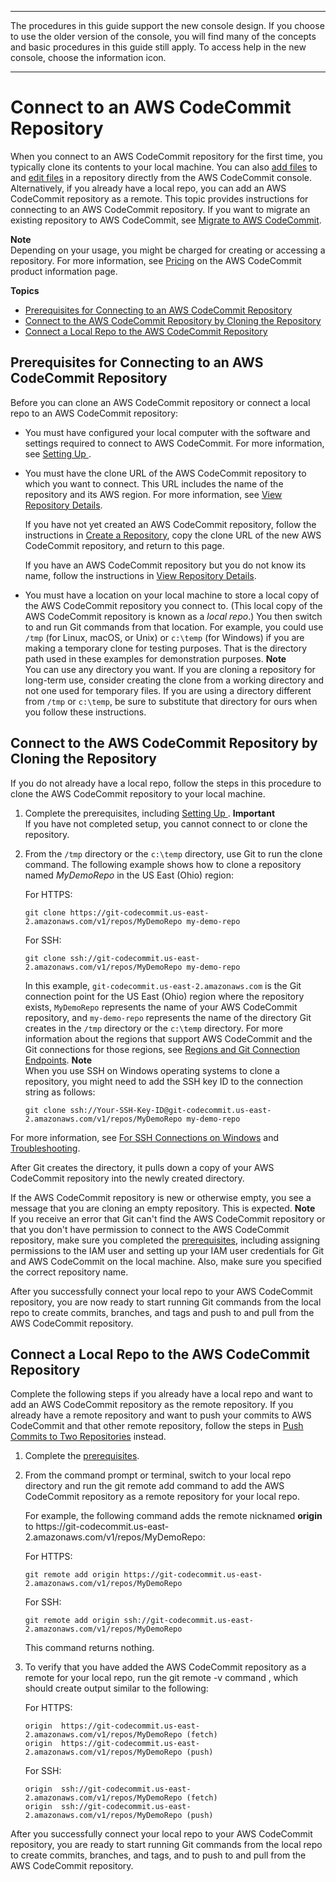 --------

 The procedures in this guide support the new console design\. If you choose to use the older version of the console, you will find many of the concepts and basic procedures in this guide still apply\. To access help in the new console, choose the information icon\.

--------

# Connect to an AWS CodeCommit Repository<a name="how-to-connect"></a>

When you connect to an AWS CodeCommit repository for the first time, you typically clone its contents to your local machine\. You can also [add files](how-to-create-file.md#how-to-create-file-console) to and [edit files](how-to-edit-file.md#how-to-edit-file-console) in a repository directly from the AWS CodeCommit console\. Alternatively, if you already have a local repo, you can add an AWS CodeCommit repository as a remote\. This topic provides instructions for connecting to an AWS CodeCommit repository\. If you want to migrate an existing repository to AWS CodeCommit, see [Migrate to AWS CodeCommit](how-to-migrate-repository.md)\.

**Note**  
Depending on your usage, you might be charged for creating or accessing a repository\. For more information, see [Pricing](http://aws.amazon.com/codecommit/pricing) on the AWS CodeCommit product information page\.

**Topics**
+ [Prerequisites for Connecting to an AWS CodeCommit Repository](#how-to-connect-prerequisites)
+ [Connect to the AWS CodeCommit Repository by Cloning the Repository](#how-to-connect-http)
+ [Connect a Local Repo to the AWS CodeCommit Repository](#how-to-connect-local)

## Prerequisites for Connecting to an AWS CodeCommit Repository<a name="how-to-connect-prerequisites"></a>

Before you can clone an AWS CodeCommit repository or connect a local repo to an AWS CodeCommit repository:
+ You must have configured your local computer with the software and settings required to connect to AWS CodeCommit\. For more information, see [Setting Up ](setting-up.md)\.
+ You must have the clone URL of the AWS CodeCommit repository to which you want to connect\. This URL includes the name of the repository and its AWS region\. For more information, see [View Repository Details](how-to-view-repository-details.md)\.

  If you have not yet created an AWS CodeCommit repository, follow the instructions in [Create a Repository](how-to-create-repository.md), copy the clone URL of the new AWS CodeCommit repository, and return to this page\.

  If you have an AWS CodeCommit repository but you do not know its name, follow the instructions in [View Repository Details](how-to-view-repository-details.md)\.
+ You must have a location on your local machine to store a local copy of the AWS CodeCommit repository you connect to\. \(This local copy of the AWS CodeCommit repository is known as a *local repo*\.\) You then switch to and run Git commands from that location\. For example, you could use `/tmp` \(for Linux, macOS, or Unix\) or `c:\temp` \(for Windows\) if you are making a temporary clone for testing purposes\. That is the directory path used in these examples for demonstration purposes\.
**Note**  
You can use any directory you want\. If you are cloning a repository for long\-term use, consider creating the clone from a working directory and not one used for temporary files\. If you are using a directory different from `/tmp` or `c:\temp`, be sure to substitute that directory for ours when you follow these instructions\.

## Connect to the AWS CodeCommit Repository by Cloning the Repository<a name="how-to-connect-http"></a>

If you do not already have a local repo, follow the steps in this procedure to clone the AWS CodeCommit repository to your local machine\.

1. Complete the prerequisites, including [Setting Up ](setting-up.md)\.
**Important**  
If you have not completed setup, you cannot connect to or clone the repository\.

1. From the `/tmp` directory or the `c:\temp` directory, use Git to run the clone command\. The following example shows how to clone a repository named *MyDemoRepo* in the US East \(Ohio\) region:

   For HTTPS:

   ```
   git clone https://git-codecommit.us-east-2.amazonaws.com/v1/repos/MyDemoRepo my-demo-repo
   ```

   For SSH:

   ```
   git clone ssh://git-codecommit.us-east-2.amazonaws.com/v1/repos/MyDemoRepo my-demo-repo
   ```

   In this example, `git-codecommit.us-east-2.amazonaws.com` is the Git connection point for the US East \(Ohio\) region where the repository exists, `MyDemoRepo` represents the name of your AWS CodeCommit repository, and `my-demo-repo` represents the name of the directory Git creates in the `/tmp` directory or the `c:\temp` directory\. For more information about the regions that support AWS CodeCommit and the Git connections for those regions, see [Regions and Git Connection Endpoints](regions.md)\.
**Note**  
When you use SSH on Windows operating systems to clone a repository, you might need to add the SSH key ID to the connection string as follows:  

   ```
   git clone ssh://Your-SSH-Key-ID@git-codecommit.us-east-2.amazonaws.com/v1/repos/MyDemoRepo my-demo-repo
   ```
For more information, see [For SSH Connections on Windows](setting-up-ssh-windows.md) and [Troubleshooting](troubleshooting.md)\.

   After Git creates the directory, it pulls down a copy of your AWS CodeCommit repository into the newly created directory\.

   If the AWS CodeCommit repository is new or otherwise empty, you see a message that you are cloning an empty repository\. This is expected\.
**Note**  
If you receive an error that Git can't find the AWS CodeCommit repository or that you don't have permission to connect to the AWS CodeCommit repository, make sure you completed the [prerequisites](setting-up.md), including assigning permissions to the IAM user and setting up your IAM user credentials for Git and AWS CodeCommit on the local machine\. Also, make sure you specified the correct repository name\.

After you successfully connect your local repo to your AWS CodeCommit repository, you are now ready to start running Git commands from the local repo to create commits, branches, and tags and push to and pull from the AWS CodeCommit repository\.

## Connect a Local Repo to the AWS CodeCommit Repository<a name="how-to-connect-local"></a>

Complete the following steps if you already have a local repo and want to add an AWS CodeCommit repository as the remote repository\. If you already have a remote repository and want to push your commits to AWS CodeCommit and that other remote repository, follow the steps in [Push Commits to Two Repositories](how-to-mirror-repo-pushes.md) instead\.

1. Complete the [prerequisites](#how-to-connect-prerequisites)\.

1. From the command prompt or terminal, switch to your local repo directory and run the git remote add command to add the AWS CodeCommit repository as a remote repository for your local repo\.

   For example, the following command adds the remote nicknamed **origin** to https://git\-codecommit\.us\-east\-2\.amazonaws\.com/v1/repos/MyDemoRepo:

   For HTTPS:

   ```
   git remote add origin https://git-codecommit.us-east-2.amazonaws.com/v1/repos/MyDemoRepo
   ```

   For SSH:

   ```
   git remote add origin ssh://git-codecommit.us-east-2.amazonaws.com/v1/repos/MyDemoRepo
   ```

   This command returns nothing\.

1. To verify that you have added the AWS CodeCommit repository as a remote for your local repo, run the git remote \-v command , which should create output similar to the following:

   For HTTPS:

   ```
   origin  https://git-codecommit.us-east-2.amazonaws.com/v1/repos/MyDemoRepo (fetch)      
   origin  https://git-codecommit.us-east-2.amazonaws.com/v1/repos/MyDemoRepo (push)
   ```

   For SSH:

   ```
   origin  ssh://git-codecommit.us-east-2.amazonaws.com/v1/repos/MyDemoRepo (fetch)       
   origin  ssh://git-codecommit.us-east-2.amazonaws.com/v1/repos/MyDemoRepo (push)
   ```

After you successfully connect your local repo to your AWS CodeCommit repository, you are ready to start running Git commands from the local repo to create commits, branches, and tags, and to push to and pull from the AWS CodeCommit repository\.